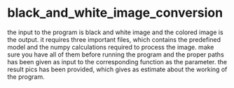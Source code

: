 # black_and_white_image_conversion
the input to the program is black and white image and the colored image is the output.
it requires three important files, which contains the predefined model and the numpy calculations required to process the image.
make sure you have all of them before running the program and the proper paths has been given as input to the corresponding function as the parameter.
the result pics has been provided, which gives as estimate about the working of the program.
